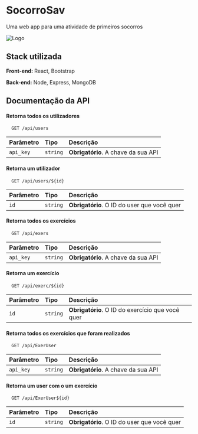 
# SocorroSav

Uma web app para uma atividade de primeiros socorros




![Logo](
https://socorrosav.vercel.app/sav.ico)




## Stack utilizada

**Front-end:** React, Bootstrap

**Back-end:** Node, Express, MongoDB


## Documentação da API

#### Retorna todos os utilizadores

```http
  GET /api/users
```

| Parâmetro   | Tipo       | Descrição                           |
| :---------- | :--------- | :---------------------------------- |
| `api_key` | `string` | **Obrigatório**. A chave da sua API |

#### Retorna um utilizador

```http
  GET /api/users/${id}
```

| Parâmetro   | Tipo       | Descrição                                   |
| :---------- | :--------- | :------------------------------------------ |
| `id`      | `string` | **Obrigatório**. O ID do user que você quer |


#### Retorna todos os exercícios


```http
  GET /api/exers
```

| Parâmetro   | Tipo       | Descrição                           |
| :---------- | :--------- | :---------------------------------- |
| `api_key` | `string` | **Obrigatório**. A chave da sua API |

#### Retorna um exercício

```http
  GET /api/exerc/${id}
```

| Parâmetro   | Tipo       | Descrição                                   |
| :---------- | :--------- | :------------------------------------------ |
| `id`      | `string` | **Obrigatório**. O ID do exercício que você quer |


#### Retorna todos os exercícios que foram realizados 

```http
  GET /api/ExerUser
```

| Parâmetro   | Tipo       | Descrição                           |
| :---------- | :--------- | :---------------------------------- |
| `api_key` | `string` | **Obrigatório**. A chave da sua API |

#### Retorna um user com o um exercício


```http
  GET /api/ExerUser${id}
```

| Parâmetro   | Tipo       | Descrição                                   |
| :---------- | :--------- | :------------------------------------------ |
| `id`      | `string` | **Obrigatório**. O ID do user que você quer |




